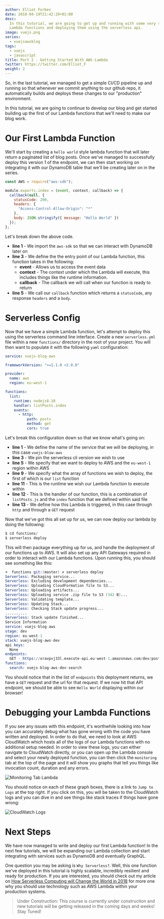 ```yaml
---
author: Elliot Forbes
date: 2018-04-19T21:42:29+01:00
desc:
  In this tutorial, we are going to get up and running with some very simple
  Lambda functions and deploying them using the serverless api.
image: vuejs.png
series:
  - vuejsawsblog
tags:
  - vuejs
  - javascript
title: Part 2 - Getting Started With AWS Lambda
twitter: https://twitter.com/Elliot_F
weight: 2
---
```


So, in the last tutorial, we managed to get a simple CI/CD pipeline up and
running so that whenever we commit anything to our github repo, it automatically
builds and deploys these changes to our "production" environment.

In this tutorial, we are going to continue to develop our blog and get started
building up the first of our Lambda functions that we'll need to make our blog
work.

# Our First Lambda Function

We'll start by creating a `hello world` style lambda function that will later
return a paginated list of blog posts. Once we've managed to successfully deploy
this version 1 of the endpoint, we can then start working on integrating it with
our DynamoDB table that we'll be creating later on in the series.

```js
const AWS = require("aws-sdk");

module.exports.index = (event, context, callback) => {
  callback(null, {
    statusCode: 200,
    headers: {
      "Access-Control-Allow-Origin": "*"
    },
    body: JSON.stringify({ message: "Hello World" })
  });
};
```

Let's break down the above code.

- **line 1** - We import the `aws-sdk` so that we can interact with DynamoDB
  later on
- **line 3** - We define the the entry point of our Lambda function, this
  function takes in the following:
  - **event** - Allows us to access the event data
  - **context** - The context under which the Lambda will execute, this includes
    things like the runtime information.
  - **callback** - The callback we will call when our function is ready to
    return
- **line 5** - We call our `callback` function which returns a `statusCode`, any
  response `headers` and a `body`.

# Serverless Config

Now that we have a simple Lambda function, let's attempt to deploy this using
the serverless command line interface. Create a new `serverless.yml` file within
a new `functions/` directory in the root of your project. You will then want to
populate it with the following `yaml` configuration:

```yaml
service: vuejs-blog-aws

frameworkVersion: ">=1.1.0 <2.0.0"

provider:
  name: aws
  region: eu-west-1

functions:
  list:
    runtime: nodejs8.10
    handler: listPosts.index
    events:
      - http:
          path: posts
          method: get
          cors: true
```

Let's break this configuration down so that we know what's going on:

- **line 1** - We define the name of the service that we will be deploying, in
  this case `vuejs-blow-aws`
- **line 3** - We pin the serverless cli version we wish to use
- **line 5** - We specify that we want to deploy to AWS and the `eu-west-1`
  region within AWS
- **line 9** - We specify what the array of functions we wish to deploy, the
  first of which is our `list` function
- **line 11** - This is the runtime we wish our Lambda function to execute
  within
- **line 12** - This is the handler of our function, this is a combination of
  `listPosts.js` and the `index` function that we defined within said file
- **line 13** - We define how this Lambda is triggered, in this case through
  `http` and through a `GET` request

Now that we've got this all set up for us, we can now deploy our lambda by doing
the following:

```s
$ cd functions/
$ serverless deploy
```

This will then package everything up for us, and handle the deployment of our
functions up to AWS. It will also set up any API Gateways required in order to
interact with our Lambda functions. Upon running this, you should see something
like this:

```s
➜  functions git:(master) ✗ serverless deploy
Serverless: Packaging service...
Serverless: Excluding development dependencies...
Serverless: Uploading CloudFormation file to S3...
Serverless: Uploading artifacts...
Serverless: Uploading service .zip file to S3 (342 B)...
Serverless: Validating template...
Serverless: Updating Stack...
Serverless: Checking Stack update progress...
..........
Serverless: Stack update finished...
Service Information
service: vuejs-blog-aws
stage: dev
region: eu-west-1
stack: vuejs-blog-aws-dev
api keys:
  None
endpoints:
  GET - https://xravpvj33l.execute-api.eu-west-1.amazonaws.com/dev/posts
functions:
  search: vuejs-blog-aws-dev-search
```

You should notice that in the list of `endpoints` this deployment returns, we
have a `GET` request and the url for that request. If we now hit that API
endpoint, we should be able to see `Hello World` displaying within our browser!

# Debugging your Lambda Functions

If you see any issues with this endpoint, it's worthwhile looking into how you
can accurately debug what has gone wrong with the code you have written and
deployed. In order to do that, we need to look at AWS CloudWatch which hosts all
of the logs of our Lambda functions with no additional setup needed. In order to
view these logs, you can either navigate to CloudWatch directly, or you can open
up the Lambda console and select your newly deployed function, you can then
click the `monitoring` tab at the top of the page and it will show you graphs
that tell you things like invocation count, duration and any errors.

![Monitoring Tab Lambda](https://images.tutorialedge.net/images/vuejs-blog-aws/screenshot-02.png)

You should notice on each of these graph boxes, there is a link to
`Jump to Logs` at the top right. If you click on this, you will be taken to the
CloudWatch logs and you can dive in and see things like stack traces if things
have gone wrong:

![CloudWatch Logs](https://images.tutorialedge.net/images/vuejs-blog-aws/screenshot-03.png)

# Next Steps

We have now managed to write and deploy our first Lambda function! In the next
few tutorials, we will be expanding our Lambda collection and start integrating
with services such as DynamoDB and eventually GraphQL.

One question you may be asking is `Why Serverless?`. Well, this one function
we've deployed in this tutorial is highly scalable, incredibly resilient and
ready for production. If you are interested, you should check out my article on
[How Serverless Computing will Change the World in 2018](https://hackernoon.com/how-serverless-computing-will-change-the-world-in-2018-7818fc06b447)
for more one why you should use technology such as AWS Lambda within your
production systems.

> Under Construction: This course is currently under construction and new
> tutorials will be getting released in the coming days and weeks! Stay Tuned!
